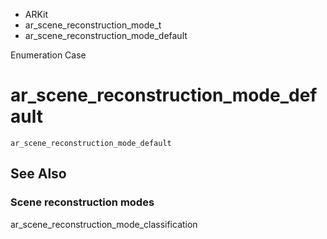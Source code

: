 

- ARKit
- ar_scene_reconstruction_mode_t
-  ar_scene_reconstruction_mode_default 

Enumeration Case

# ar_scene_reconstruction_mode_default

``` source
ar_scene_reconstruction_mode_default
```

## See Also

### Scene reconstruction modes

ar_scene_reconstruction_mode_classification

